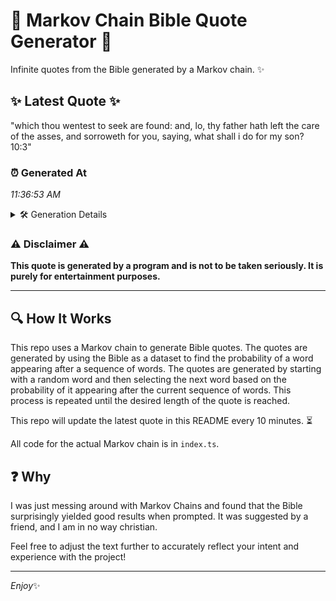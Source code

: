 # 📖 Markov Chain Bible Quote Generator 📖

Infinite quotes from the Bible generated by a Markov chain. ✨

## ✨ Latest Quote ✨
"which thou wentest to seek are found: and, lo, thy father hath left the care of the asses, and sorroweth for you, saying, what shall i do for my son? 10:3"

### ⏰ Generated At
*11:36:53 AM*

<details>
    <summary>🛠️ Generation Details</summary>
    <p>
        <strong>🌱 Seed:</strong> which<br>
        <strong>🔄 Iterations:</strong> 30<br>
        <strong>📜 Context History:</strong><br>[ which ]: thou<br>[ which, thou ]: wentest<br>[ which, thou, wentest ]: to<br>[ which, thou, wentest, to ]: seek<br>[ which, thou, wentest, to, seek ]: are<br>[ which, thou, wentest, to, seek, are ]: found:<br>[ thou, wentest, to, seek, are, found: ]: and,<br>[ wentest, to, seek, are, found:, and, ]: lo,<br>[ to, seek, are, found:, and,, lo, ]: thy<br>[ seek, are, found:, and,, lo,, thy ]: father<br>[ are, found:, and,, lo,, thy, father ]: hath<br>[ found:, and,, lo,, thy, father, hath ]: left<br>[ and,, lo,, thy, father, hath, left ]: the<br>[ lo,, thy, father, hath, left, the ]: care<br>[ thy, father, hath, left, the, care ]: of<br>[ father, hath, left, the, care, of ]: the<br>[ hath, left, the, care, of, the ]: asses,<br>[ left, the, care, of, the, asses, ]: and<br>[ the, care, of, the, asses,, and ]: sorroweth<br>[ care, of, the, asses,, and, sorroweth ]: for<br>[ of, the, asses,, and, sorroweth, for ]: you,<br>[ the, asses,, and, sorroweth, for, you, ]: saying,<br>[ asses,, and, sorroweth, for, you,, saying, ]: what<br>[ and, sorroweth, for, you,, saying,, what ]: shall<br>[ sorroweth, for, you,, saying,, what, shall ]: i<br>[ for, you,, saying,, what, shall, i ]: do<br>[ you,, saying,, what, shall, i, do ]: for<br>[ saying,, what, shall, i, do, for ]: my<br>[ what, shall, i, do, for, my ]: son?<br>[ shall, i, do, for, my, son? ]: 10:3<br>
    </p>
</details>

### ⚠️ Disclaimer ⚠️
**This quote is generated by a program and is not to be taken seriously. It is purely for entertainment purposes.**

---

## 🔍 How It Works

This repo uses a Markov chain to generate Bible quotes. The quotes are generated by using the Bible as a dataset to find the probability of a word appearing after a sequence of words. The quotes are generated by starting with a random word and then selecting the next word based on the probability of it appearing after the current sequence of words. This process is repeated until the desired length of the quote is reached.

This repo will update the latest quote in this README every 10 minutes. ⏳

All code for the actual Markov chain is in `index.ts`.

## ❓ Why

I was just messing around with Markov Chains and found that the Bible surprisingly yielded good results when prompted. 
It was suggested by a friend, and I am in no way christian.

Feel free to adjust the text further to accurately reflect your intent and experience with the project!

---

*Enjoy*✨
